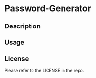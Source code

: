# Password-Generator

## Description

## Usage

## License

Please refer to the LICENSE in the repo.